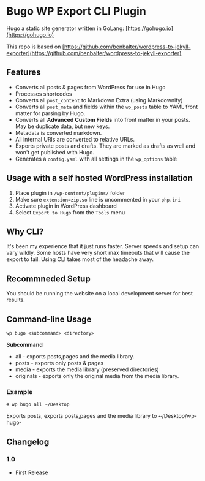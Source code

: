 # Bugo WP Export CLI Plugin

Hugo a static site generator written in GoLang: [https://gohugo.io](https://gohugo.io)

This repo is based on [https://github.com/benbalter/wordpress-to-jekyll-exporter](https://github.com/benbalter/wordpress-to-jekyll-exporter) 

## Features

* Converts all posts & pages from WordPress for use in Hugo
* Processes shortcodes
* Converts all `post_content` to Markdown Extra (using Markdownify)
* Converts all `post_meta` and fields within the `wp_posts` table to YAML front matter for parsing by Hugo.
* Converts all **Advanced Custom Fields** into front matter in your posts. May be duplicate data, but new keys.
* Metadata is converted markdown.
* All internal URls are converted to relative URLs.
* Exports private posts and drafts. They are marked as drafts as well and won't get published with Hugo.
* Generates a `config.yaml` with all settings in the `wp_options` table

## Usage with a self hosted WordPress installation

1. Place plugin in `/wp-content/plugins/` folder
2. Make sure `extension=zip.so` line is uncommented in your `php.ini`
3. Activate plugin in WordPress dashboard
4. Select `Export to Hugo` from the `Tools` menu

## Why CLI?

It's been my experience that it just runs faster. Server speeds and setup can vary wildly. 
Some hosts have very short max timeouts that will cause the export to fail. Using CLI takes most of
the headache away.

## Recommneded Setup

You should be running the website on a local development server for best results.

## Command-line Usage

`wp bugo <subcommand> <directory>`

**Subcommand**
* all - exports posts,pages and the media library.
* posts - exports only posts & pages
* media - exports the media library (preserved directories)
* originals - exports only the original media from the media library.

### Example

` # wp bugo all ~/Desktop `

Exports posts, exports posts,pages and the media library to ~/Desktop/wp-hugo-<website>

## Changelog

### 1.0

* First Release
